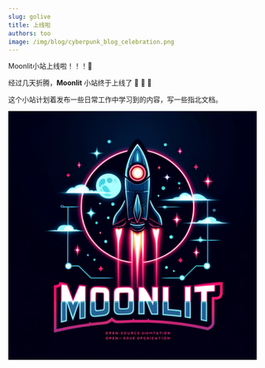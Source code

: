 ```yaml
---
slug: golive
title: 上线啦
authors: too
image: /img/blog/cyberpunk_blog_celebration.png
---
```


Moonlit小站上线啦！！！:rocket:

<!-- truncate -->

经过几天折腾，**Moonlit** 小站终于上线了 :rocket: :rocket: :rocket: 

这个小站计划着发布一些日常工作中学习到的内容，写一些指北文档。

![Moonlit](./moonlit.jpg)